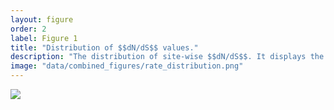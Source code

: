 ```yaml
---
layout: figure
order: 2
label: Figure 1
title: "Distribution of $$dN/dS$$ values."
description: "The distribution of site-wise $$dN/dS$$. It displays the expected continuous distribution of rates. In all subplots we have included a dashed line at $$dN/dS = 1$$ which is the traditional cutoff for positive selection. In A, we show the distribution of $$dN/dS$$ for the capsid. In B, we show the distribution of $$dN/dS$$ for the gp120 protein. In C, we show the distribution of $$dN/dS$$ for the matrix. In D, we show the distribution of $$dN/dS$$ for the integrase. In E, we show the distribution of $$dN/dS$$ for the protease. In F, we show the distribution of $$dN/dS$$ for the reverse transcriptase."
image: "data/combined_figures/rate_distribution.png"
---
```

<img src="{{ site.baseurl }}/data/combined_figures/rate_distribution.png">
